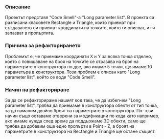﻿### Описание
Проектът представя "Code Smell"-а "Long parameter list". 
В проекта са разписани класовете Rectangle и Triangle, които приемат при създаването си 
приемат координати на точките, които ги описват, и ги запазват в пропъртита.

### Причина за рефакторирането
Проблемът е, че приемаме координати X и Y за всяка точка отделно, което с повишаване на броя на точките се отразява на 
броя на параметрите в конструктора по две, ако имаме 5 точки, ще имаме 10 параметъра в конструктора.
Този проблем е описан като "Long parameter list", който се води "Code Smell".

### Начин на рефакториране
За да се рефакторираме нашият код така, че да избегнем "Long parameter list", трябва да приемаме в конструктора обекти от тип точка, за да намалим двойно броят
на параметрите в конструктора.
По-този начин също оставаме отворени за модификации по кода като например, ако имаме нужда след време да поддържаме 3D обекти, само ще трябва да добавим
още едно пропърти в Point - Z, а броят на параметрите в конструктора на Rectangle и Triangle ще остане същият.

